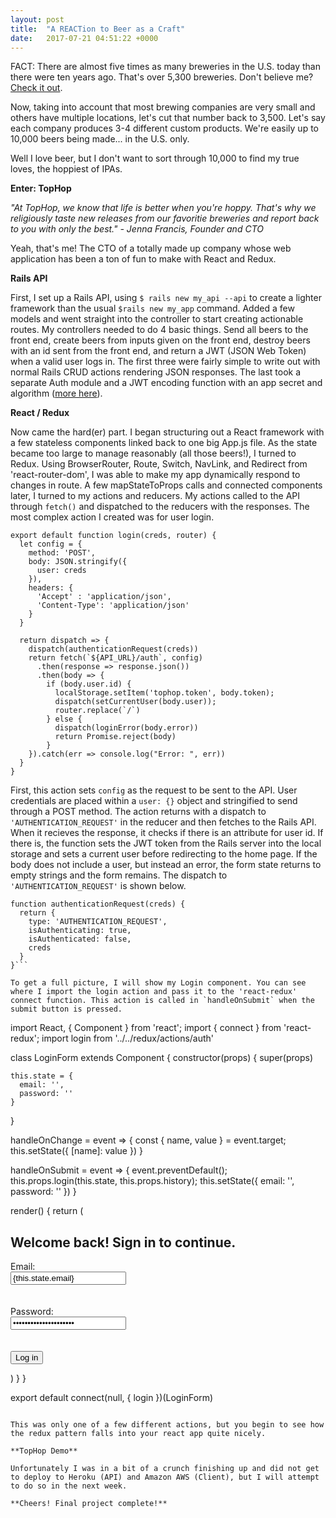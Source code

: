 ```yaml
---
layout: post
title:  "A REACTion to Beer as a Craft"
date:   2017-07-21 04:51:22 +0000
---
```



FACT: There are almost five times as many breweries in the U.S. today than there were ten years ago. That's over 5,300 breweries. Don't believe me? [Check it out](https://www.brewersassociation.org/statistics/number-of-breweries/). 

Now, taking into account that most brewing companies are very small and others have multiple locations, let's cut that number back to 3,500. Let's say each company produces 3-4 different custom products. We're easily up to 10,000 beers being made... in the U.S. only.

Well I love beer, but I don't want to sort through 10,000 to find my true loves, the hoppiest of IPAs. 

**Enter: TopHop**

*"At TopHop, we know that life is better when you're hoppy.  That's why we religiously taste new releases from our favoritie breweries and report back to you with only the best." - Jenna Francis, Founder and CTO*

Yeah, that's me! The CTO of a totally made up company whose web application has been a ton of fun to make with React and Redux. 

**Rails API**

First, I set up a Rails API, using `$ rails new my_api --api` to create a lighter framework than the usual `$rails new my_app` command. Added a few models and went straight into the controller to start creating actionable routes. My controllers needed to do 4 basic things. Send all beers to the front end, create beers from inputs given on the front end, destroy beers with an id sent from the front end, and return a JWT (JSON Web Token) when a valid user logs in. The first three were fairly simple to write out with normal Rails CRUD actions rendering JSON responses. The last took a separate Auth module and a JWT encoding function with an app secret and algorithm ([more here](https://jwt.io/introduction/)).

**React / Redux**

Now came the hard(er) part. I began structuring out a React framework with a few stateless components linked back to one big App.js file. As the state became too large to manage reasonably (all those beers!), I turned to Redux. Using BrowserRouter, Route, Switch, NavLink, and Redirect from 'react-router-dom', I was able to make my app dynamically respond to changes in route. A few mapStateToProps calls and connected components later, I turned to my actions and reducers. My actions called to the API through `fetch()` and dispatched to the reducers with the responses. The most complex action I created was for user login. 

```
export default function login(creds, router) {
  let config = {
    method: 'POST',
    body: JSON.stringify({
      user: creds
    }),
    headers: {
      'Accept' : 'application/json',
      'Content-Type': 'application/json'
    }
  }

  return dispatch => {
    dispatch(authenticationRequest(creds))
    return fetch(`${API_URL}/auth`, config)
      .then(response => response.json())
      .then(body => {
        if (body.user.id) {
          localStorage.setItem('tophop.token', body.token);
          dispatch(setCurrentUser(body.user));
          router.replace(`/`)
        } else {
          dispatch(loginError(body.error))
          return Promise.reject(body)
        }
    }).catch(err => console.log("Error: ", err))
  }
}
```

First, this action sets `config` as the request to be sent to the API. User credentials are placed within a `user: {}` object and stringified to send through a POST method. The action returns with a dispatch to `'AUTHENTICATION_REQUEST'` in the reducer and then fetches to the Rails API. When it recieves the response, it checks if there is an attribute for user id. If there is, the function sets the JWT token from the Rails server into the local storage and sets a current user before redirecting to the home page. If the body does not include a user, but instead an error, the form state returns to empty strings and the form remains.  The dispatch to  `'AUTHENTICATION_REQUEST'` is shown below.

```
function authenticationRequest(creds) {
  return {
    type: 'AUTHENTICATION_REQUEST',
    isAuthenticating: true,
    isAuthenticated: false,
    creds
  }
}```

To get a full picture, I will show my Login component. You can see where I import the login action and pass it to the 'react-redux' connect function. This action is called in `handleOnSubmit` when the submit button is pressed.

```
import React, { Component } from 'react';
import { connect } from 'react-redux';
import login from '../../redux/actions/auth'

class LoginForm extends Component {
  constructor(props) {
    super(props)

    this.state = {
      email: '',
      password: ''
    }
  }

  handleOnChange = event => {
    const { name, value } = event.target;
    this.setState({
      [name]: value
    })
  }

  handleOnSubmit = event => {
    event.preventDefault();
    this.props.login(this.state, this.props.history);
    this.setState({
      email: '',
      password: ''
    })
  }

  render() {
    return (
      <div>
        <h2>Welcome back! Sign in to continue.</h2>
        <form>
          <div>
            <label>Email:</label><br />
            <input name="email" type="email" value={this.state.email} onChange={this.handleOnChange}/>
          </div>
          <br></br>
          <div>
            <label>Password:</label><br />
            <input name="password" type="password" value={this.state.password} onChange={this.handleOnChange} />
          </div>
          <br></br>
          <button onClick={this.handleOnSubmit}>Log in</button>
        </form>
      </div>
    )
  }
}

export default connect(null, { login })(LoginForm)
```

This was only one of a few different actions, but you begin to see how the redux pattern falls into your react app quite nicely.

**TopHop Demo**

Unfortunately I was in a bit of a crunch finishing up and did not get to deploy to Heroku (API) and Amazon AWS (Client), but I will attempt to do so in the next week. 

**Cheers! Final project complete!**

